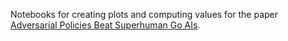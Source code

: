 Notebooks for creating plots and computing values for the paper [Adversarial
Policies Beat Superhuman Go AIs](https://arxiv.org/abs/2211.00241).
